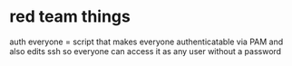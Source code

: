 # red team things
auth everyone = script that makes everyone authenticatable via PAM and also edits ssh so everyone can access it as any user without a password